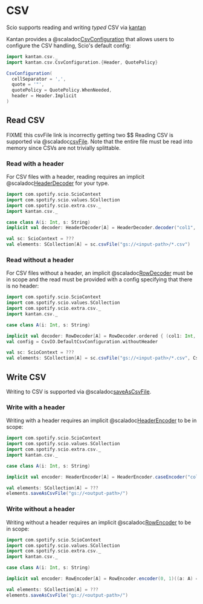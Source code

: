 # CSV

Scio supports reading and writing _typed_ CSV via [kantan](https://nrinaudo.github.io/kantan.csv/)

Kantan provides a @scaladoc[CsvConfiguration](kantan.csv.CsvConfiguration) that allows users to configure the CSV handling, Scio's default config:

```scala
import kantan.csv._
import kantan.csv.CsvConfiguration.{Header, QuotePolicy}

CsvConfiguration(
  cellSeparator = ',',
  quote = '"',
  quotePolicy = QuotePolicy.WhenNeeded,
  header = Header.Implicit
)
```

## Read CSV

FIXME this csvFile link is incorrectly getting two $$
Reading CSV is supported via @scaladoc[csvFile](com.spotify.scio.extra.csv.syntax.ScioContextSyntax.CsvScioContext#csvFile[T](path:String,params:com.spotify.scio.extra.csv.CsvIO.ReadParam)(implicitevidence$1:kantan.csv.HeaderDecoder[T],implicitevidence$2:com.spotify.scio.coders.Coder[T]):com.spotify.scio.values.SCollection[T]).
Note that the entire file must be read into memory since CSVs are not trivially splittable.

### Read with a header

For CSV files with a header, reading requires an implicit @scaladoc[HeaderDecoder](kantan.csv.HeaderDecoder) for your type.

```scala mdoc:compile-only
import com.spotify.scio.ScioContext
import com.spotify.scio.values.SCollection
import com.spotify.scio.extra.csv._
import kantan.csv._

case class A(i: Int, s: String)
implicit val decoder: HeaderDecoder[A] = HeaderDecoder.decoder("col1", "col2")(A.apply)

val sc: ScioContext = ???
val elements: SCollection[A] = sc.csvFile("gs://<input-path>/*.csv")
```

### Read without a header

For CSV files without a header, an implicit @scaladoc[RowDecoder](kantan.csv.RowDecoder) must be in scope and the read must be provided with a config specifying that there is no header:

```scala mdoc:compile-only
import com.spotify.scio.ScioContext
import com.spotify.scio.values.SCollection
import com.spotify.scio.extra.csv._
import kantan.csv._

case class A(i: Int, s: String)

implicit val decoder: RowDecoder[A] = RowDecoder.ordered { (col1: Int, col2: String) => A(col1, col2) }
val config = CsvIO.DefaultCsvConfiguration.withoutHeader

val sc: ScioContext = ???
val elements: SCollection[A] = sc.csvFile("gs://<input-path>/*.csv", CsvIO.ReadParam(csvConfiguration = config))
```

## Write CSV

Writing to CSV is supported via @scaladoc[saveAsCsvFile](com.spotify.scio.extra.csv.syntax.SCollectionSyntax.WritableCsvSCollection#saveAsCsvFile(path:String,suffix:String,csvConfig:kantan.csv.CsvConfiguration,numShards:Int,compression:org.apache.beam.sdk.io.Compression,shardNameTemplate:String,tempDirectory:String,filenamePolicySupplier:com.spotify.scio.util.FilenamePolicySupplier)(implicitcoder:com.spotify.scio.coders.Coder[T],implicitenc:kantan.csv.HeaderEncoder[T]):com.spotify.scio.io.ClosedTap[Nothing]).

### Write with a header

Writing with a header requires an implicit @scaladoc[HeaderEncoder](kantan.csv.HeaderEncoder) to be in scope:

```scala mdoc:compile-only
import com.spotify.scio.ScioContext
import com.spotify.scio.values.SCollection
import com.spotify.scio.extra.csv._
import kantan.csv._

case class A(i: Int, s: String)

implicit val encoder: HeaderEncoder[A] = HeaderEncoder.caseEncoder("col1", "col2")(A.unapply)

val elements: SCollection[A] = ???
elements.saveAsCsvFile("gs://<output-path>/")
```

### Write without a header

Writing without a header requires an implicit @scaladoc[RowEncoder](kantan.csv.RowEncoder) to be in scope:

```scala mdoc:compile-only
import com.spotify.scio.ScioContext
import com.spotify.scio.values.SCollection
import com.spotify.scio.extra.csv._
import kantan.csv._

case class A(i: Int, s: String)

implicit val encoder: RowEncoder[A] = RowEncoder.encoder(0, 1)((a: A) => (a.i, a.s))

val elements: SCollection[A] = ???
elements.saveAsCsvFile("gs://<output-path>/")
```
